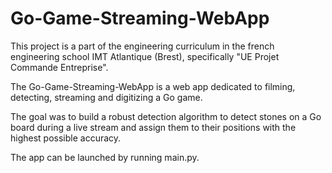 # Go-Game-Streaming-WebApp

This project is a part of the engineering curriculum in the french engineering school IMT Atlantique (Brest), specifically "UE Projet Commande Entreprise".

 The Go-Game-Streaming-WebApp is a web app dedicated to filming, detecting, streaming and digitizing a Go game.

 The goal was to build a robust detection algorithm to detect stones on a Go board during a live stream and assign them to their positions with the highest possible accuracy. 
 
 The app can be launched by running main.py. 
